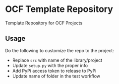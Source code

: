 # OCF Template Repository
Template Repository for OCF Projects

## Usage

Do the following to customize the repo to the project:

- Replace `src` with name of the library/project
- Update `setup.py` with the proper info
- Add PyPi access token to release to PyPi
- Update name of folder in the test workflow
